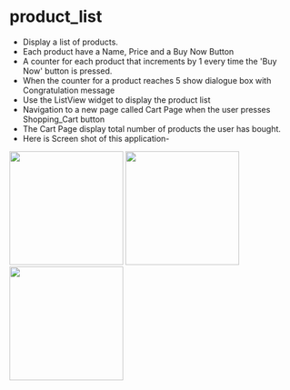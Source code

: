 # product_list
 * Display a list of products.
 * Each product have a Name, Price and a Buy Now Button
 * A counter for each product that increments by 1 every time the 'Buy Now' button is pressed.
 * When the counter for a product reaches 5 show dialogue box with Congratulation message
 * Use the ListView widget to display the product list
 * Navigation to a new page called Cart Page when the user presses Shopping_Cart button
 * The Cart Page display total number of products the user has bought.
 * Here is Screen shot of this application-
<img src="https://github.com/mahamudhasan0/Product_list/assets/72403684/d6f7d6d2-a7e3-4933-90af-096d75605097" width="200">
<img src="https://github.com/mahamudhasan0/Product_list/assets/72403684/58eeacc9-2418-4324-9704-1c2fa8a9682a" width="200">
<img src="https://github.com/mahamudhasan0/Product_list/assets/72403684/7e8598f3-1b32-4577-986f-5e99091e9ce9" width="200">

